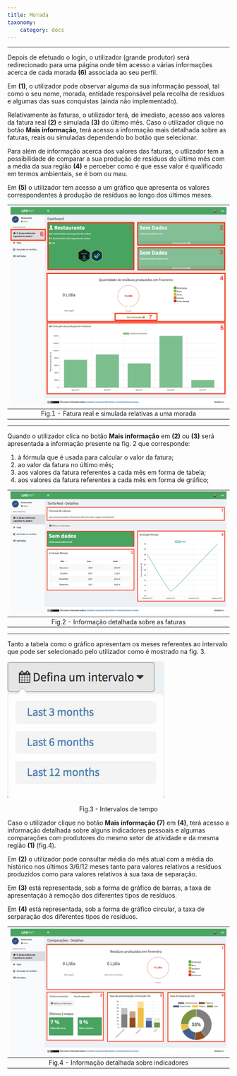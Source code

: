 ```yaml
---
title: Morada
taxonomy:
    category: docs
---
```


---

Depois de efetuado o login, o utilizador (grande produtor) será redirecionado para uma página onde têm acesso a várias informações acerca de cada morada **(6)** associada ao seu perfil.  

Em **(1)**, o utilizador pode observar alguma da sua informação pessoal, tal como o seu nome, morada, entidade responsável pela recolha de resíduos e algumas das suas conquistas (ainda não implementado).

Relativamente às faturas, o utilizador terá, de imediato, acesso aos valores da fatura real **(2)** e simulada **(3)** do último mês. Caso o utilizador clique no botão **Mais informação**, terá acesso a informação mais detalhada sobre as faturas, reais ou simuladas dependendo bo botão que selecionar. 

Para além de informação acerca dos valores das faturas, o utlizador tem a possibilidade de comparar a sua produção de resíduos do último mês com a média da sua região **(4)** e perceber como é que esse valor é qualificado em termos ambientais, se é bom ou mau.

Em **(5)** o utilizador tem acesso a um gráfico que apresenta os valores correspondentes à produção de resíduos ao longo dos últimos meses.

| ![Address](user_business_address_pt.jpg) |
|:--:| 
| Fig.1 - Fatura real e simulada relativas a uma morada |

---

Quando o utilizador clica no botão **Mais informação** em **(2)** ou **(3)** será apresentada a informação presente na fig. 2 que corresponde:

1. à fórmula que é usada para calcular o valor da fatura; 
2. ao valor da fatura no último mês;
3. aos valores da fatura referentes a cada mês em forma de tabela;
4. aos valores da fatura referentes a cada mês em forma de gráfico;

| ![Details](user_business_details_pt.jpg) |
|:--:| 
| Fig.2 - Informação detalhada sobre as faturas |

---

Tanto a tabela como o gráfico apresentam os meses referentes ao intervalo que pode ser selecionado pelo utilizador como é mostrado na fig. 3.

![Ranges](user_business_range_pt.jpg?resize=250,250)
<center>Fig.3 - Intervalos de tempo</center>

Caso o utilizador clique no botão **Mais informação (7)** em **(4)**, terá acesso a informação detalhada sobre alguns indicadores pessoais e algumas comparações com produtores do mesmo setor de atividade e da mesma região **(1)** (fig.4). 

Em **(2)** o utilizador pode consultar média do mês atual com a média do histórico nos últimos 3/6/12 meses tanto para valores relativos a resíduos produzidos como para valores relativos à sua taxa de separação.

Em **(3)** está representada, sob a forma de gráfico de barras, a taxa de apresentação à remoção dos diferentes tipos de resíduos.

Em **(4)** está representada, sob a forma de gráfico circular, a taxa de serparação dos diferentes tipos de resíduos.

| ![Details](user_business_comparisons_pt.jpg) |
|:--:| 
| Fig.4 - Informação detalhada sobre indicadores |